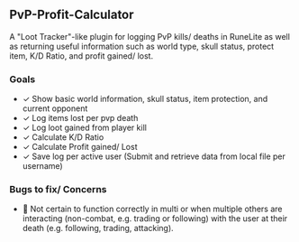## PvP-Profit-Calculator
A "Loot Tracker"-like plugin for logging PvP kills/ deaths in RuneLite as well as returning useful information
such as world type, skull status, protect item, K/D Ratio, and profit gained/ lost.

### Goals
- ✓ Show basic world information, skull status, item protection, and current opponent
- ✓ Log items lost per pvp death
- ✓ Log loot gained from player kill
- ✓ Calculate K/D Ratio
- ✓ Calculate Profit gained/ Lost
- ✓ Save log per active user (Submit and retrieve data from local file per username)

### Bugs to fix/ Concerns
- 📓 Not certain to function correctly in multi or when multiple others are interacting (non-combat, e.g. trading or following) with the user at their death (e.g. following, trading, attacking).
